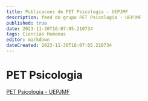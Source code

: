 ```yaml
---
title: Publicacoes de PET Psicologia - UEPJMF
description: feed do grupo PET Psicologia - UEPJMF
published: true
date: 2023-11-30T16:07:05.210734
tags: Ciencias Humanas
editor: markdown
dateCreated: 2023-11-30T16:07:05.210734
---
```


# PET Psicologia
[PET Psicologia - UEPJMF](/grupo/259PETPsicologiaUEPJMF.md)